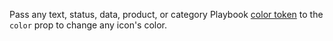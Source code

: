 Pass any text, status, data, product, or category Playbook <a href="https://playbook.powerapp.cloud/visual_guidelines/colors" target="_blank">color token</a> to the `color` prop to change any icon's color. 